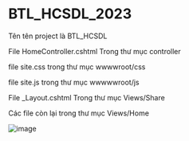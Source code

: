 # BTL_HCSDL_2023


Tên tên project là BTL_HCSDL

File HomeController.cshtml Trong thư mục controller

file site.css trong thư mục wwwwroot/css

file site.js trong thư mục wwwwwroot/js

File _Layout.cshtml Trong thư mục Views/Share

Các file còn lại trong thư mục Views/Home

![image](https://github.com/Revdovo/BTL_HCSDL_2023/assets/63352181/7e40d6dd-0741-441d-8a6f-a19a82628885)
